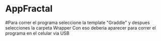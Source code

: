 # AppFractal
#Para correr el programa seleccione la template "Graddle" y despues selecciones la carpeta Wrapper
Con eso deberia aparecer para correr el programa en el celular via USB
